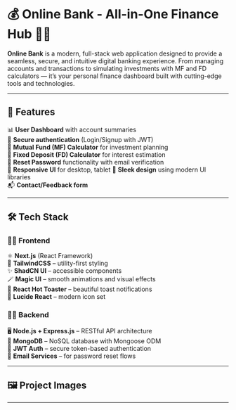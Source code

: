 # 💰 Online Bank - All-in-One Finance Hub 🏦✨

**Online Bank** is a modern, full-stack web application designed to provide a seamless, secure, and intuitive digital banking experience. From managing accounts and transactions to simulating investments with MF and FD calculators — it’s your personal finance dashboard built with cutting-edge tools and technologies.

---

## 🚀 Features

📊 **User Dashboard** with account summaries  
🔐 **Secure authentication** (Login/Signup with JWT)   
🧮 **Mutual Fund (MF) Calculator** for investment planning  
🏦 **Fixed Deposit (FD) Calculator** for interest estimation  
🔁 **Reset Password** functionality with email verification  
📱 **Responsive UI** for desktop, tablet 
🎨 **Sleek design** using modern UI libraries  
📬 **Contact/Feedback form**  

---

## 🛠️ Tech Stack

### 🧑‍🎨 Frontend  
⚛️ **Next.js** (React Framework)  
💨 **TailwindCSS** – utility-first styling  
✨ **ShadCN UI** – accessible components  
🪄 **Magic UI** – smooth animations and visual effects  
🔔 **React Hot Toaster** – beautiful toast notifications  
🔗 **Lucide React** – modern icon set  

### 🧑‍💻 Backend  
🖥️ **Node.js + Express.js** – RESTful API architecture  
🌱 **MongoDB** – NoSQL database with Mongoose ODM  
🔐 **JWT Auth** – secure token-based authentication  
📧 **Email Services** – for password reset flows  

---

## 🖼️ Project Images  



---

